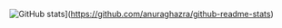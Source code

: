 ![GitHub stats](https://github-readme-stats.vercel.app/api?username=mrsstrl)](https://github.com/anuraghazra/github-readme-stats)

